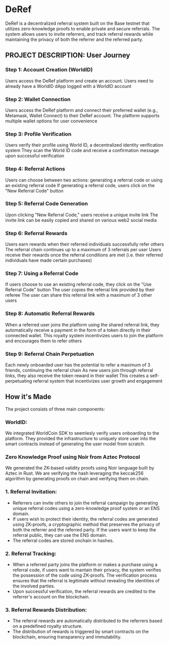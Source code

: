 # DeRef 

DeRef is a decentralized referral system built on the Base testnet that utilizes zero-knowledge proofs to enable private and secure referrals. 
The system allows users to invite referrers, and track referral rewards while maintaining the privacy of both the referrer and the referred party.


## PROJECT DESCRIPTION: User Journey

### Step 1: Account Creation (WorldID)
Users access the DeRef platform and create an account. Users need to already have a WorldID dApp logged with a WorldID account

### Step 2: Wallet Connection
Users access the DeRef platform and connect their preferred wallet (e.g., Metamask, Wallet Connect) to their DeRef account. The platform supports multiple wallet options for user convenience

### Step 3: Profile Verification
Users verify their profile using World ID, a decentralized identity verification system
They scan the World ID code and receive a confirmation message upon successful verification

### Step 4: Referral Actions
Users can choose between two actions: generating a referral code or using an existing referral code
If generating a referral code, users click on the "New Referral Code" button

### Step 5: Referral Code Generation
Upon clicking "New Referral Code," users receive a unique invite link 
The invite link can be easily copied and shared on various web2 social media

### Step 6: Referral Rewards
Users earn rewards when their referred individuals successfully refer others
The referral chain continues up to a maximum of 3 referrals per user
Users receive their rewards once the referral conditions are met (i.e. their referred individuals have made certain purchases)

### Step 7: Using a Referral Code
If users choose to use an existing referral code, they click on the "Use Referral Code" button
The user copies the referral link provided by their referee
The user can share this referral link with a maximum of 3 other users

### Step 8: Automatic Referral Rewards
When a referred user joins the platform using the shared referral link, they automatically receive a payment in the form of a token directly in their connected wallet. This royalty system incentivizes users to join the platform and encourages them to refer others

### Step 9: Referral Chain Perpetuation
Each newly onboarded user has the potential to refer a maximum of 3 friends, continuing the referral chain
As new users join through referral links, they also receive the token reward in their wallet
This creates a self-perpetuating referral system that incentivizes user growth and engagement

## How it's Made

The project consists of three main components: 

### WorldID:
We integrated WorldCoin SDK to seemlesly verify users onboarding to the platform. They provided the infrastructure to uniquely store user into the smart contracts instead of generating the user model from scratch.

### Zero Knowledge Proof using Noir from Aztec Protocol
We generated the ZK-based validity proofs using Noir language built by Aztec in Rust. We are verifying the hash leveraging the keccak256 algorithm by generating proofs on chain and verifying them on chain.

### 1. Referral Invitation:
   - Referrers can invite others to join the referral campaign by generating unique referral codes using a zero-knowledge proof system or an ENS domain.
   - If users wish to protect their identity, the referral codes are generated using ZK-proofs, a cryptographic method that preserves the privacy of both the referrer and the referred party. If the users want to keep the referral public, they can use the ENS domain.
   - The referral codes are stored onchain in hashes.

### 2. Referral Tracking:
   - When a referred party joins the platform or makes a purchase using a referral code, if users want to mantain their privacy, the system verifies the possession of the code using ZK-proofs. The verification process ensures that the referral is legitimate without revealing the identities of the involved parties.
   - Upon successful verification, the referral rewards are credited to the referrer's account on the blockchain.

### 3. Referral Rewards Distribution:
   - The referral rewards are automatically distributed to the referrers based on a predefined royalty structure.
   - The distribution of rewards is triggered by smart contracts on the blockchain, ensuring transparency and immutability.



